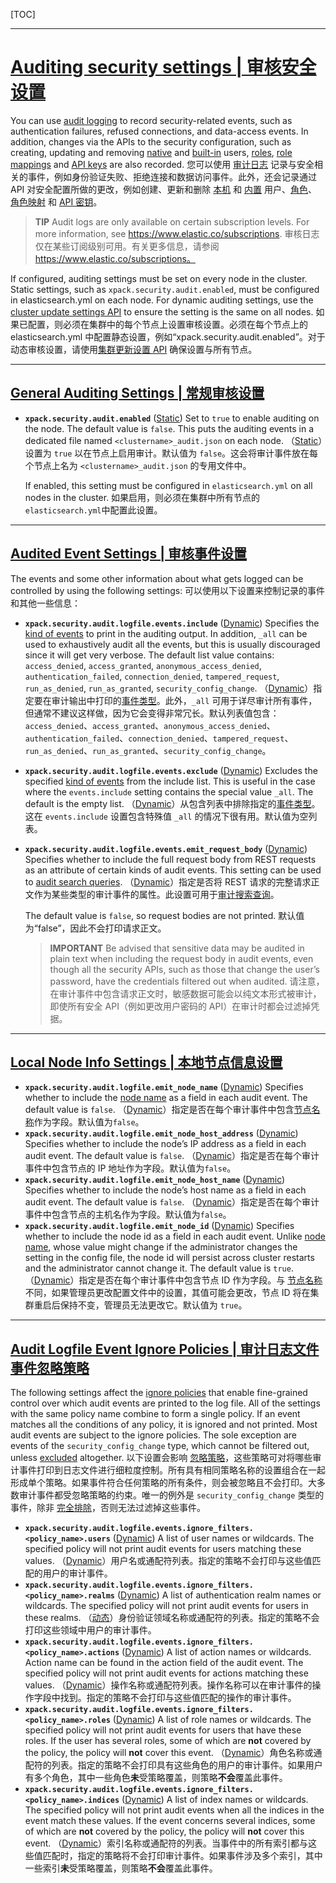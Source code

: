 [TOC]

---

# [Auditing security settings | 审核安全设置](https://www.elastic.co/guide/en/elasticsearch/reference/current/auditing-settings.html)

You can use [audit logging](https://www.elastic.co/guide/en/elasticsearch/reference/current/enable-audit-logging.html) to record security-related events, such as authentication failures, refused connections, and data-access events. In addition, changes via the APIs to the security configuration, such as creating, updating and removing [native](https://www.elastic.co/guide/en/elasticsearch/reference/current/native-realm.html) and [built-in](https://www.elastic.co/guide/en/elasticsearch/reference/current/built-in-users.html) users, [roles](https://www.elastic.co/guide/en/elasticsearch/reference/current/security-api-put-role.html), [role mappings](https://www.elastic.co/guide/en/elasticsearch/reference/current/security-api-put-role-mapping.html) and [API keys](https://www.elastic.co/guide/en/elasticsearch/reference/current/security-api-create-api-key.html) are also recorded.
您可以使用 [审计日志](https://www.elastic.co/guide/en/elasticsearch/reference/current/enable-audit-logging.html) 记录与安全相关的事件，例如身份验证失败、拒绝连接和数据访问事件。此外，还会记录通过 API 对安全配置所做的更改，例如创建、更新和删除 [本机](https://www.elastic.co/guide/en/elasticsearch/reference/current/native-realm.html) 和 [内置](https://www.elastic.co/guide/en/elasticsearch/reference/current/built-in-users.html) 用户、[角色](https://www.elastic.co/guide/en/elasticsearch/reference/current/security-api-put-role.html)、[角色映射](https://www.elastic.co/guide/en/elasticsearch/reference/current/security-api-put-role-mapping.html) 和 [API 密钥](https://www.elastic.co/guide/en/elasticsearch/reference/current/security-api-create-api-key.html)。

> **TIP**
> Audit logs are only available on certain subscription levels. For more information, see https://www.elastic.co/subscriptions.
> 审核日志仅在某些订阅级别可用。有关更多信息，请参阅 https://www.elastic.co/subscriptions。

If configured, auditing settings must be set on every node in the cluster. Static settings, such as `xpack.security.audit.enabled`, must be configured in elasticsearch.yml on each node. For dynamic auditing settings, use the [cluster update settings API](https://www.elastic.co/guide/en/elasticsearch/reference/current/cluster-update-settings.html) to ensure the setting is the same on all nodes.
如果已配置，则必须在集群中的每个节点上设置审核设置。必须在每个节点上的 elasticsearch.yml 中配置静态设置，例如“xpack.security.audit.enabled”。对于动态审核设置，请使用[集群更新设置 API](https://www.elastic.co/guide/en/elasticsearch/reference/current/cluster-update-settings.html) 确保设置与所有节点。

---

## [General Auditing Settings | 常规审核设置](https://www.elastic.co/guide/en/elasticsearch/reference/current/auditing-settings.html#general-audit-settings)

- **`xpack.security.audit.enabled`**
    ([Static](https://www.elastic.co/guide/en/elasticsearch/reference/current/settings.html#static-cluster-setting)) Set to `true` to enable auditing on the node. The default value is `false`. This puts the auditing events in a dedicated file named `<clustername>_audit.json` on each node.
    （[Static](https://www.elastic.co/guide/en/elasticsearch/reference/current/settings.html#static-cluster-setting)）设置为 `true` 以在节点上启用审计。默认值为 `false`。这会将审计事件放在每个节点上名为 `<clustername>_audit.json` 的专用文件中。

    If enabled, this setting must be configured in `elasticsearch.yml` on all nodes in the cluster.
    如果启用，则必须在集群中所有节点的`elasticsearch.yml`中配置此设置。

---

## [Audited Event Settings | 审核事件设置](https://www.elastic.co/guide/en/elasticsearch/reference/current/auditing-settings.html#event-audit-settings)

The events and some other information about what gets logged can be controlled by using the following settings:
可以使用以下设置来控制记录的事件和其他一些信息：

- **`xpack.security.audit.logfile.events.include`**
  ([Dynamic](https://www.elastic.co/guide/en/elasticsearch/reference/current/settings.html#dynamic-cluster-setting)) Specifies the [kind of events](https://www.elastic.co/guide/en/elasticsearch/reference/current/audit-event-types.html) to print in the auditing output. In addition, `_all` can be used to exhaustively audit all the events, but this is usually discouraged since it will get very verbose. The default list value contains: `access_denied`, `access_granted`, `anonymous_access_denied`, `authentication_failed`, `connection_denied`, `tampered_request`, `run_as_denied`, `run_as_granted`, `security_config_change`.
  （[Dynamic](https://www.elastic.co/guide/en/elasticsearch/reference/current/settings.html#dynamic-cluster-setting)）指定要在审计输出中打印的[事件类型](https://www.elastic.co/guide/en/elasticsearch/reference/current/audit-event-types.html)。此外，`_all` 可用于详尽审计所有事件，但通常不建议这样做，因为它会变得非常冗长。默认列表值包含：`access_denied`、`access_granted`、`anonymous_access_denied`、`authentication_failed`、`connection_denied`、`tampered_request`、`run_as_denied`、`run_as_granted`、`security_config_change`。
- **`xpack.security.audit.logfile.events.exclude`**
  ([Dynamic](https://www.elastic.co/guide/en/elasticsearch/reference/current/settings.html#dynamic-cluster-setting)) Excludes the specified [kind of events](https://www.elastic.co/guide/en/elasticsearch/reference/current/audit-event-types.html) from the include list. This is useful in the case where the `events.include` setting contains the special value `_all`. The default is the empty list.
  （[Dynamic](https://www.elastic.co/guide/en/elasticsearch/reference/current/settings.html#dynamic-cluster-setting)）从包含列表中排除指定的[事件类型](https://www.elastic.co/guide/en/elasticsearch/reference/current/audit-event-types.html)。这在 `events.include` 设置包含特殊值 `_all` 的情况下很有用。默认值为空列表。
- **`xpack.security.audit.logfile.events.emit_request_body`**
  ([Dynamic](https://www.elastic.co/guide/en/elasticsearch/reference/current/settings.html#dynamic-cluster-setting)) Specifies whether to include the full request body from REST requests as an attribute of certain kinds of audit events. This setting can be used to [audit search queries](https://www.elastic.co/guide/en/elasticsearch/reference/current/auditing-search-queries.html).
  （[Dynamic](https://www.elastic.co/guide/en/elasticsearch/reference/current/settings.html#dynamic-cluster-setting)）指定是否将 REST 请求的完整请求正文作为某些类型的审计事件的属性。此设置可用于[审计搜索查询](https://www.elastic.co/guide/en/elasticsearch/reference/current/auditing-search-queries.html)。
  
  The default value is `false`, so request bodies are not printed.
  默认值为“false”，因此不会打印请求正文。

  > **IMPORTANT**
  > Be advised that sensitive data may be audited in plain text when including the request body in audit events, even though all the security APIs, such as those that change the user’s password, have the credentials filtered out when audited.
  > 请注意，在审计事件中包含请求正文时，敏感数据可能会以纯文本形式被审计，即使所有安全 API（例如更改用户密码的 API）在审计时都会过滤掉凭据。

---

## [Local Node Info Settings | 本地节点信息设置](https://www.elastic.co/guide/en/elasticsearch/reference/current/auditing-settings.html#node-audit-settings)

- **`xpack.security.audit.logfile.emit_node_name`**
  ([Dynamic](https://www.elastic.co/guide/en/elasticsearch/reference/current/settings.html#dynamic-cluster-setting)) Specifies whether to include the [node name](https://www.elastic.co/guide/en/elasticsearch/reference/current/important-settings.html#node-name) as a field in each audit event. The default value is `false`.
  （[Dynamic](https://www.elastic.co/guide/en/elasticsearch/reference/current/settings.html#dynamic-cluster-setting)）指定是否在每个审计事件中包含[节点名称](https://www.elastic.co/guide/en/elasticsearch/reference/current/important-settings.html#node-name)作为字段。默认值为`false`。
- **`xpack.security.audit.logfile.emit_node_host_address`**
  ([Dynamic](https://www.elastic.co/guide/en/elasticsearch/reference/current/settings.html#dynamic-cluster-setting)) Specifies whether to include the node’s IP address as a field in each audit event. The default value is `false`.
  （[Dynamic](https://www.elastic.co/guide/en/elasticsearch/reference/current/settings.html#dynamic-cluster-setting)）指定是否在每个审计事件中包含节点的 IP 地址作为字段。默认值为`false`。
- **`xpack.security.audit.logfile.emit_node_host_name`**
  ([Dynamic](https://www.elastic.co/guide/en/elasticsearch/reference/current/settings.html#dynamic-cluster-setting)) Specifies whether to include the node’s host name as a field in each audit event. The default value is `false`.
  （[Dynamic](https://www.elastic.co/guide/en/elasticsearch/reference/current/settings.html#dynamic-cluster-setting)）指定是否在每个审计事件中包含节点的主机名作为字段。默认值为`false`。
- **`xpack.security.audit.logfile.emit_node_id`**
  ([Dynamic](https://www.elastic.co/guide/en/elasticsearch/reference/current/settings.html#dynamic-cluster-setting)) Specifies whether to include the node id as a field in each audit event. Unlike [node name](https://www.elastic.co/guide/en/elasticsearch/reference/current/important-settings.html#node-name), whose value might change if the administrator changes the setting in the config file, the node id will persist across cluster restarts and the administrator cannot change it. The default value is `true`.
  （[Dynamic](https://www.elastic.co/guide/en/elasticsearch/reference/current/settings.html#dynamic-cluster-setting)）指定是否在每个审计事件中包含节点 ID 作为字段。与 [节点名称](https://www.elastic.co/guide/en/elasticsearch/reference/current/important-settings.html#node-name) 不同，如果管理员更改配置文件中的设置，其值可能会更改，节点 ID 将在集群重启后保持不变，管理员无法更改它。默认值为 `true`。

---

## [Audit Logfile Event Ignore Policies | 审计日志文件事件忽略策略](https://www.elastic.co/guide/en/elasticsearch/reference/current/auditing-settings.html#audit-event-ignore-policies)

The following settings affect the [ignore policies](https://www.elastic.co/guide/en/elasticsearch/reference/current/audit-log-ignore-policy.html    ) that enable fine-grained control over which audit events are printed to the log file. All of the settings with the same policy name combine to form a single policy. If an event matches all the conditions of any policy, it is ignored and not printed. Most audit events are subject to the ignore policies. The sole exception are events of the `security_config_change` type, which cannot be filtered out, unless [excluded](https://www.elastic.co/guide/en/elasticsearch/reference/current/auditing-settings.html#xpack-sa-lf-events-exclude) altogether.
以下设置会影响 [忽略策略](https://www.elastic.co/guide/en/elasticsearch/reference/current/audit-log-ignore-policy.html )，这些策略可对将哪些审计事件打印到日志文件进行细粒度控制。所有具有相同策略名称的设置组合在一起形成单个策略。如果事件符合任何策略的所有条件，则会被忽略且不会打印。大多数审计事件都受忽略策略的约束。唯一的例外是 `security_config_change` 类型的事件，除非 [完全排除](https://www.elastic.co/guide/en/elasticsearch/reference/current/auditing-settings.html#xpack-sa-lf-events-exclude)，否则无法过滤掉这些事件。

- **`xpack.security.audit.logfile.events.ignore_filters.<policy_name>.users`**
  ([Dynamic](https://www.elastic.co/guide/en/elasticsearch/reference/current/settings.html#dynamic-cluster-setting)) A list of user names or wildcards. The specified policy will not print audit events for users matching these values.
  （[Dynamic](https://www.elastic.co/guide/en/elasticsearch/reference/current/settings.html#dynamic-cluster-setting)）用户名或通配符列表。指定的策略不会打印与这些值匹配的用户的审计事件。
- **`xpack.security.audit.logfile.events.ignore_filters.<policy_name>.realms`**
  ([Dynamic](https://www.elastic.co/guide/en/elasticsearch/reference/current/settings.html#dynamic-cluster-setting)) A list of authentication realm names or wildcards. The specified policy will not print audit events for users in these realms.
  （[动态](https://www.elastic.co/guide/en/elasticsearch/reference/current/settings.html#dynamic-cluster-setting)）身份验证领域名称或通配符的列表。指定的策略不会打印这些领域中用户的审计事件。
- **`xpack.security.audit.logfile.events.ignore_filters.<policy_name>.actions`**
  ([Dynamic](https://www.elastic.co/guide/en/elasticsearch/reference/current/settings.html#dynamic-cluster-setting)) A list of action names or wildcards. Action name can be found in the action field of the audit event. The specified policy will not print audit events for actions matching these values.
  （[Dynamic](https://www.elastic.co/guide/en/elasticsearch/reference/current/settings.html#dynamic-cluster-setting)）操作名称或通配符列表。操作名称可以在审计事件的操作字段中找到。指定的策略不会打印与这些值匹配的操作的审计事件。
- **`xpack.security.audit.logfile.events.ignore_filters.<policy_name>.roles`**
  ([Dynamic](https://www.elastic.co/guide/en/elasticsearch/reference/current/settings.html#dynamic-cluster-setting)) A list of role names or wildcards. The specified policy will not print audit events for users that have these roles. If the user has several roles, some of which are **not** covered by the policy, the policy will **not** cover this event.
  （[Dynamic](https://www.elastic.co/guide/en/elasticsearch/reference/current/settings.html#dynamic-cluster-setting)）角色名称或通配符的列表。指定的策略不会打印具有这些角色的用户的审计事件。如果用户有多个角色，其中一些角色**未**受策略覆盖，则策略**不会**覆盖此事件。
- **`xpack.security.audit.logfile.events.ignore_filters.<policy_name>.indices`**
  ([Dynamic](https://www.elastic.co/guide/en/elasticsearch/reference/current/settings.html#dynamic-cluster-setting)) A list of index names or wildcards. The specified policy will not print audit events when all the indices in the event match these values. If the event concerns several indices, some of which are **not** covered by the policy, the policy will **not** cover this event.
  （[Dynamic](https://www.elastic.co/guide/en/elasticsearch/reference/current/settings.html#dynamic-cluster-setting)）索引名称或通配符的列表。当事件中的所有索引都与这些值匹配时，指定的策略将不会打印审计事件。如果事件涉及多个索引，其中一些索引**未**受策略覆盖，则策略**不会**覆盖此事件。
